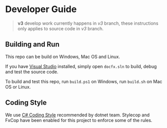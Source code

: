 # Developer Guide

> __v3__ develop work currently happens in _v3_ branch, these instructions only applies to source code in _v3_ branch.

## Building and Run

This repo can be build on Windows, Mac OS and Linux.

If you have [Visual Studio](https://www.visualstudio.com/vs/) installed, simply open `docfx.sln` to build, debug and test the source code.

To build and test this repo, run `build.ps1` on Windows, run `build.sh` on Mac OS or Linux.

## Coding Style

We use [C# Coding Style](https://github.com/dotnet/corefx/blob/master/Documentation/coding-guidelines/coding-style.md) recommended by dotnet team. Stylecop and FxCop have been enabled for this project to enforce some of the rules.



